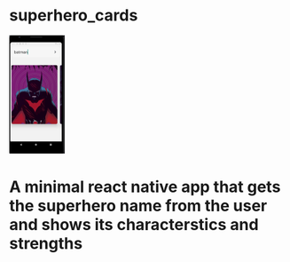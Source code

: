 # superhero_cards

<img src="additionals/superhero.png" width="100">

# A minimal react native app that gets the superhero name from the user and shows its characterstics and strengths
